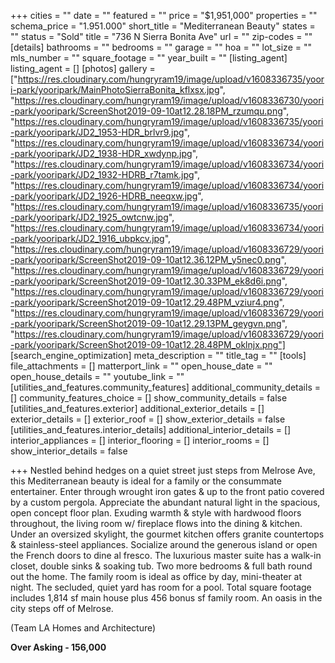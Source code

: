 +++
cities = ""
date = ""
featured = ""
price = "$1,951,000"
properties = ""
schema_price = "1.951.000"
short_title = "Mediterranean Beauty"
states = ""
status = "Sold"
title = "736 N Sierra Bonita Ave"
url = ""
zip-codes = ""
[details]
bathrooms = ""
bedrooms = ""
garage = ""
hoa = ""
lot_size = ""
mls_number = ""
square_footage = ""
year_built = ""
[listing_agent]
listing_agent = []
[photos]
gallery = ["https://res.cloudinary.com/hungryram19/image/upload/v1608336735/yoori-park/yooripark/MainPhotoSierraBonita_kflxsx.jpg", "https://res.cloudinary.com/hungryram19/image/upload/v1608336730/yoori-park/yooripark/ScreenShot2019-09-10at12.28.18PM_rzumqu.png", "https://res.cloudinary.com/hungryram19/image/upload/v1608336735/yoori-park/yooripark/JD2_1953-HDR_brlvr9.jpg", "https://res.cloudinary.com/hungryram19/image/upload/v1608336734/yoori-park/yooripark/JD2_1938-HDR_xwdynp.jpg", "https://res.cloudinary.com/hungryram19/image/upload/v1608336734/yoori-park/yooripark/JD2_1932-HDRB_r7tamk.jpg", "https://res.cloudinary.com/hungryram19/image/upload/v1608336734/yoori-park/yooripark/JD2_1926-HDRB_neeqxw.jpg", "https://res.cloudinary.com/hungryram19/image/upload/v1608336735/yoori-park/yooripark/JD2_1925_owtcnw.jpg", "https://res.cloudinary.com/hungryram19/image/upload/v1608336734/yoori-park/yooripark/JD2_1916_ubpkcv.jpg", "https://res.cloudinary.com/hungryram19/image/upload/v1608336729/yoori-park/yooripark/ScreenShot2019-09-10at12.36.12PM_y5nec0.png", "https://res.cloudinary.com/hungryram19/image/upload/v1608336729/yoori-park/yooripark/ScreenShot2019-09-10at12.30.33PM_ek8d6i.png", "https://res.cloudinary.com/hungryram19/image/upload/v1608336729/yoori-park/yooripark/ScreenShot2019-09-10at12.29.48PM_vziur4.png", "https://res.cloudinary.com/hungryram19/image/upload/v1608336729/yoori-park/yooripark/ScreenShot2019-09-10at12.29.13PM_geygvn.png", "https://res.cloudinary.com/hungryram19/image/upload/v1608336729/yoori-park/yooripark/ScreenShot2019-09-10at12.28.48PM_oklnjx.png"]
[search_engine_optimization]
meta_description = ""
title_tag = ""
[tools]
file_attachments = []
matterport_link = ""
open_house_date = ""
open_house_details = ""
youtube_link = ""
[utilities_and_features.community_features]
additional_community_details = []
community_features_choice = []
show_community_details = false
[utilities_and_features.exterior]
additional_exterior_details = []
exterior_details = []
exterior_roof = []
show_exterior_details = false
[utilities_and_features.interior_details]
additional_interior_details = []
interior_appliances = []
interior_flooring = []
interior_rooms = []
show_interior_details = false

+++
Nestled behind hedges on a quiet street just steps from Melrose Ave, this Mediterranean beauty is ideal for a family or the consummate entertainer. Enter through wrought iron gates & up to the front patio covered by a custom pergola. Appreciate the abundant natural light in the spacious, open concept floor plan. Exuding warmth & style with hardwood floors throughout, the living room w/ fireplace flows into the dining & kitchen. Under an oversized skylight, the gourmet kitchen offers granite countertops & stainless-steel appliances. Socialize around the generous island or open the French doors to dine al fresco. The luxurious master suite has a walk-in closet, double sinks & soaking tub. Two more bedrooms & full bath round out the home. The family room is ideal as office by day, mini-theater at night. The secluded, quiet yard has room for a pool. Total square footage includes 1,814 sf main house plus 456 bonus sf family room. An oasis in the city steps off of Melrose.

(Team LA Homes and Architecture)

**Over Asking - 156,000**